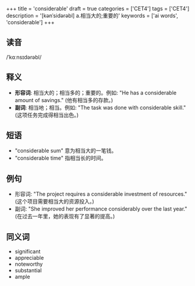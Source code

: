+++
title = 'considerable'
draft = true
categories = ['CET4']
tags = ['CET4']
description = '[kənˈsidərəbl] a.相当大的;重要的'
keywords = ['ai words', 'considerable']
+++

## 读音
/ˈkɑːnsɪdərəbl/

## 释义
- **形容词**: 相当大的；相当多的；重要的。例如: "He has a considerable amount of savings." (他有相当多的存款。)
- **副词**: 相当地；相当。例如: "The task was done with considerable skill." (这项任务完成得相当出色。)

## 短语
- "considerable sum" 意为相当大的一笔钱。
- "considerable time" 指相当长的时间。

## 例句
- 形容词: "The project requires a considerable investment of resources." (这个项目需要相当大的资源投入。)
- 副词: "She improved her performance considerably over the last year." (在过去一年里，她的表现有了显著的提高。)

## 同义词
- significant
- appreciable
- noteworthy
- substantial
- ample
